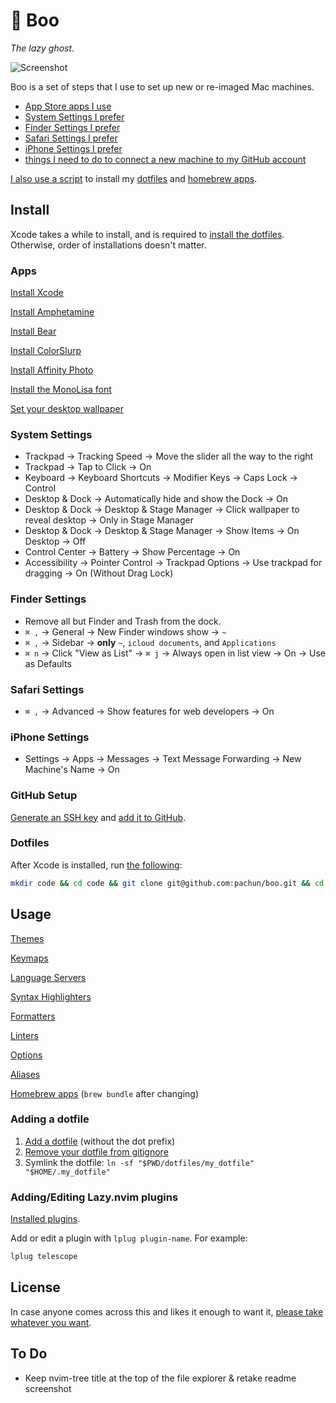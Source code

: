 # 👻 Boo

_The lazy ghost_.

<picture>
  <source srcset="assets/screenshot-dark.png" media="(prefers-color-scheme: dark)">
  <source srcset="assets/screenshot-light.png" media="(prefers-color-scheme: light)">
  <img src="screenshot-light.png" alt="Screenshot">
</picture>

Boo is a set of steps that I use to set up new or re-imaged Mac machines.

- [App Store apps I use](#apps)
- [System Settings I prefer](#system-settings)
- [Finder Settings I prefer](#finder-settings)
- [Safari Settings I prefer](#safari-settings)
- [iPhone Settings I prefer](#iphone-settings)
- [things I need to do to connect a new machine to my GitHub account](#github-setup)

[I also use a script](#dotfiles) to install my [dotfiles](https://github.com/pachun/boo/blob/main/dotfiles) and [homebrew apps](https://github.com/pachun/boo/blob/main/Brewfile).

## Install

Xcode takes a while to install, and is required to [install the dotfiles](#dotfiles). Otherwise, order of installations doesn't matter.

### Apps

[Install Xcode](https://apps.apple.com/us/app/xcode/id497799835)

[Install Amphetamine](https://apps.apple.com/us/app/amphetamine/id937984704)

[Install Bear](https://apps.apple.com/us/app/bear-markdown-notes/id1091189122)

[Install ColorSlurp](https://apps.apple.com/us/app/colorslurp/id1287239339)

[Install Affinity Photo](https://apps.apple.com/us/app/affinity-photo-2-image-editor/id1616822987)

[Install the MonoLisa font](https://github.com/pachun/boo/tree/main/assets/MonoLisa)

[Set your desktop wallpaper](https://github.com/pachun/boo/blob/main/assets/less%20is%20less.png)

### System Settings

- Trackpad → Tracking Speed → Move the slider all the way to the right
- Trackpad → Tap to Click → On
- Keyboard → Keyboard Shortcuts → Modifier Keys → Caps Lock → Control
- Desktop & Dock → Automatically hide and show the Dock → On
- Desktop & Dock → Desktop & Stage Manager → Click wallpaper to reveal desktop → Only in Stage Manager
- Desktop & Dock → Desktop & Stage Manager → Show Items → On Desktop → Off
- Control Center → Battery → Show Percentage → On
- Accessibility → Pointer Control → Trackpad Options → Use trackpad for dragging → On (Without Drag Lock)

### Finder Settings

- Remove all but Finder and Trash from the dock.
- `⌘ ,` → General → New Finder windows show → `~`
- `⌘ ,` → Sidebar → **only** `~`, `icloud documents`, and `Applications`
- `⌘ n` → Click "View as List" → `⌘ j` → Always open in list view → On → Use as Defaults

### Safari Settings

- `⌘ ,` → Advanced → Show features for web developers → On

### iPhone Settings

- Settings → Apps → Messages → Text Message Forwarding → New Machine's Name → On

### GitHub Setup

[Generate an SSH key](https://docs.github.com/en/authentication/connecting-to-github-with-ssh/generating-a-new-ssh-key-and-adding-it-to-the-ssh-agent) and [add it to GitHub](https://docs.github.com/en/authentication/connecting-to-github-with-ssh/adding-a-new-ssh-key-to-your-github-account).

### Dotfiles

After Xcode is installed, run [the following](https://github.com/pachun/boo/blob/main/install.sh):

```sh
mkdir code && cd code && git clone git@github.com:pachun/boo.git && cd boo && ./install.sh
```

## Usage

[Themes](https://github.com/pachun/boo/blob/main/dotfiles/config/theme)

[Keymaps](https://github.com/pachun/boo/blob/main/dotfiles/config/nvim/lua/config/personal/keymaps.lua)

[Language Servers](https://github.com/pachun/boo/blob/main/dotfiles/config/nvim/lua/config/personal/language_servers.lua)

[Syntax Highlighters](https://github.com/pachun/boo/blob/main/dotfiles/config/nvim/lua/config/personal/syntax_highlighters.lua)

[Formatters](https://github.com/pachun/boo/blob/main/dotfiles/config/nvim/lua/config/personal/formatters.lua)

[Linters](https://github.com/pachun/boo/blob/main/dotfiles/config/nvim/lua/config/personal/linters.lua)

[Options](https://github.com/pachun/boo/blob/main/dotfiles/config/nvim/lua/config/personal/opts.lua)

[Aliases](https://github.com/pachun/boo/blob/146b85047116fd85938b64593851bb72fd8b7e52/dotfiles/zshrc#L98)

[Homebrew apps](https://github.com/pachun/boo/blob/main/Brewfile) (`brew bundle` after changing)

### Adding a dotfile

1. [Add a dotfile](https://github.com/pachun/boo/tree/main/dotfiles) (without the dot prefix)
1. [Remove your dotfile from gitignore](https://github.com/pachun/boo/blob/main/.gitignore)
1. Symlink the dotfile: `ln -sf "$PWD/dotfiles/my_dotfile" "$HOME/.my_dotfile"`

### Adding/Editing Lazy.nvim plugins

[Installed plugins](https://github.com/pachun/boo/tree/main/dotfiles/config/nvim/lua/plugins).

Add or edit a plugin with `lplug plugin-name`. For example:

```sh
lplug telescope
```

## License

In case anyone comes across this and likes it enough to want it, [please take whatever you want](https://github.com/pachun/boo/blob/main/LICENSE).

## To Do

- Keep nvim-tree title at the top of the file explorer & retake readme screenshot
